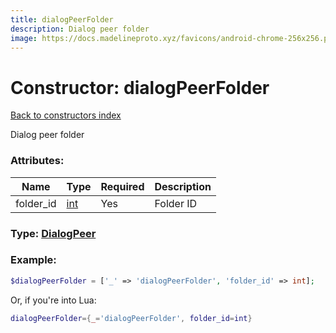 ```yaml
---
title: dialogPeerFolder
description: Dialog peer folder
image: https://docs.madelineproto.xyz/favicons/android-chrome-256x256.png
---
```

# Constructor: dialogPeerFolder  
[Back to constructors index](index.md)



Dialog peer folder

### Attributes:

| Name     |    Type       | Required | Description |
|----------|---------------|----------|-------------|
|folder\_id|[int](../types/int.md) | Yes|Folder ID|



### Type: [DialogPeer](../types/DialogPeer.md)


### Example:

```php
$dialogPeerFolder = ['_' => 'dialogPeerFolder', 'folder_id' => int];
```  


Or, if you're into Lua:

```lua
dialogPeerFolder={_='dialogPeerFolder', folder_id=int}

```


